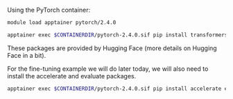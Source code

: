 Using the PyTorch container:

```bash
module load apptainer pytorch/2.4.0

apptainer exec $CONTAINERDIR/pytorch-2.4.0.sif pip install transformers datasets

```

These packages are provided by Hugging Face (more details on Hugging Face in a bit).

For the fine-tuning example we will do later today, we will also need to install the accelerate and evaluate packages.

```bash
apptainer exec $CONTAINERDIR/pytorch-2.4.0.sif pip install accelerate evaluate
```

